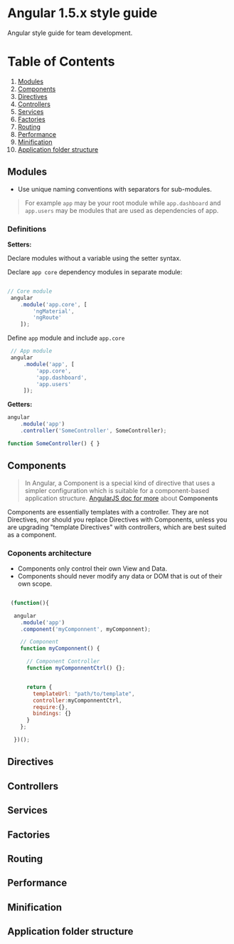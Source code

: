 # Angular 1.5.x style guide

Angular style guide for team development.

# Table of Contents
1. [Modules](#modules)
2. [Components](#components)
3. [Directives](#directives)
4. [Controllers](#controllers)
5. [Services](#services)
6. [Factories](#factories)
7. [Routing](#routing)
8. [Performance](#performance)
9. [Minification](#minification)
9. [Application folder structure](#application-folder-structure)


## Modules

- Use unique naming conventions with separators for sub-modules.

> For example `app` may be your root module while `app.dashboard` and `app.users` may be modules that are used as dependencies of app.

### Definitions

**Setters:**

Declare modules without a variable using the setter syntax.

Declare `app core` dependency modules in separate module:
```javascript

// Core module
 angular
    .module('app.core', [
        'ngMaterial',
        'ngRoute'
    ]);

```
Define `app` module and include `app.core`

```javascript
 // App module    
 angular
     .module('app', [
         'app.core',
         'app.dashboard',
         'app.users'
     ]);
 ```
**Getters:**

```javascript
angular
    .module('app')
    .controller('SomeController', SomeController);

function SomeController() { }
```

## Components

>In Angular, a Component is a special kind of directive that uses a simpler configuration which is suitable for a component-based application structure. [AngularJS doc for  more](https://docs.angularjs.org/guide/component) about **Components**

Components are essentially templates with a controller. They are not Directives, nor should you replace Directives with Components, unless you are upgrading "template Directives" with controllers, which are best suited as a component.

### Coponents architecture

* Components only control their own View and Data.
* Components should never modify any data or DOM that is out of their own scope.

```javascript

 (function(){

  angular
    .module('app')
    .component('myComponnent', myComponnent);

    // Component
    function myComponnent() {

      // Component Controller
      function myComponnentCtrl() {};


      return {
        templateUrl: "path/to/template",
        controller:myComponnentCtrl,
        require:{},
        bindings: {}
      }
    };

  })();

```


## Directives
## Controllers
## Services
## Factories
## Routing
## Performance
## Minification
## Application folder structure
